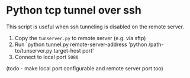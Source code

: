 # Python tcp tunnel over ssh

This script is useful when ssh tunneling is disabled on the remote server.

1. Copy the `tunserver.py` to remote server (e.g. via sftp)
2. Run `python tunnel.py remote-server-address 'python /path-to/tunserver.py target-host port'
3. Connect to local port `5080`

(todo - make local port configurable and remote server port too)